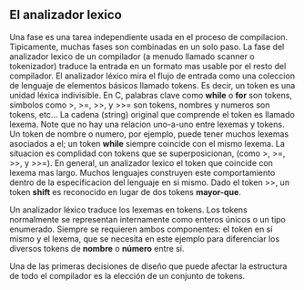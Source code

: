 ## El analizador lexico
Una fase es una tarea independiente usada en el proceso de compilacion. Tipicamente, muchas fases son combinadas en un solo paso. La fase del analizador lexico de un compilador (a menudo llamado scanner o tokenizador) traduce la entrada en un formato mas usable por el resto del compilador. El analizador léxico mira el flujo de entrada como una coleccion de lenguaje de elementos básicos llamado tokens. Es decir, un token es una unidad léxica indivisible. En C, palabras clave como **while** o **for** son tokens, simbolos como >, >=, >>, y >>= son tokens, nombres y numeros son tokens, etc... La cadena (string) original que comprende el token es llamado lexema. Note que no hay una relacion uno-a-uno entre lexemas y tokens. Un token de nombre o numero, por ejemplo, puede tener muchos lexemas asociados a el; un token **while** siempre coincide con el mismo lexema. La situacion es complidad con tokens que se superposicionan, (como >, >=, >>, y >>=). En general, un analizador lexico el token que coincide con lexema mas largo. Muchos lenguajes construyen este comportamiento dentro de la especificacion del lenguaje en si mismo. Dado el token >>, un token **shift** es reconocido en lugar de dos tokens **mayor-que**. 

Un analizador léxico traduce los lexemas en tokens. Los tokens normalmente se representan internamente como enteros únicos o un tipo enumerado. Siempre se requieren ambos componentes: el token en sí mismo y el lexema, que se necesita en este ejemplo para diferenciar los diversos tokens de **nombre** o **número** entre sí.

Una de las primeras decisiones de diseño que puede afectar la estructura de todo el compilador es la elección de un conjunto de tokens.